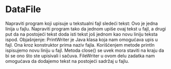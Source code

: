 # DataFile
Napraviti program koji upisuje u tekstualni fajl sledeći tekst: Ovo je jedna linija u fajlu. Napraviti program tako da jednom upiše ovaj tekst u fajl, a drugi put da na postojeći tekst doda isti tekst još jednom kao novu liniju teksta ispod.  Objašnjenje:  PrintWriter je Java klasa koja nam omogućava upis u fajl. Ona kroz konstruktor prima naziv fajla. Korišćenjem metode println ispisujemo novu liniju u fajl. Metoda close() se uvek mora staviti na kraju da bi se ono što ste upisivali i sačuva. FileWriter u ovom delu zadatka nam omogućava da dodajemo tekst na postojeći sadržaj u fajlu.
